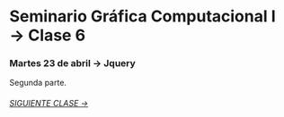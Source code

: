 # Seminario Gráfica Computacional I → Clase 6

### Martes 23 de abril → Jquery

Segunda parte.

###### [SIGUIENTE CLASE →](https://github.com/profesorfaco/DGP502-2019/tree/gh-pages/clase-07)
